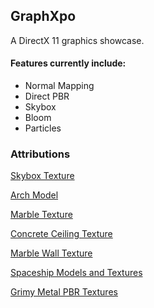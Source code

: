 ## GraphXpo

A DirectX 11 graphics showcase. 

#### Features currently include:

- Normal Mapping
- Direct PBR
- Skybox
- Bloom
- Particles

### Attributions
[Skybox Texture](http://www.humus.name/index.php?page=Textures&ID=18)

[Arch Model](https://archive3d.net/?a=download&id=b2638223)

[Marble Texture](https://www.textures.com/download/pbr0102/133137)

[Concrete Ceiling Texture](https://www.textures.com/download/pbr0075/133109)

[Marble Wall Texture](https://www.textures.com/download/pbr0106/133141)

[Spaceship Models and Textures](https://assetstore.unity.com/packages/3d/vehicles/space/star-sparrow-modular-spaceship-73167)

[Grimy Metal PBR Textures](https://freepbr.com/materials/grimy-metal/)
